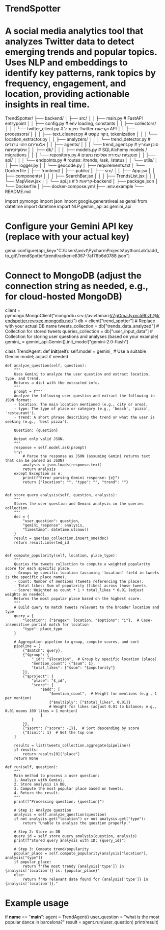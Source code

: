 # TrendSpotter
A social media analytics tool that analyzes Twitter data to detect emerging trends and popular topics. Uses NLP and embeddings to identify key patterns, rank topics by frequency, engagement, and location, providing actionable insights in real time.
=======
TrendSpotter/
├── backend/
│   ├── src/
│   │   ├── main.py                 # FastAPI entrypoint
│   │   ├── config.py               # env loading, constants
│   │   ├── collectors/
│   │   │   └── twitter_client.py   # חיבור ל-Twitter וקריאות API
│   │   ├── processors/
│   │   │   ├── text_cleaner.py     # ניקוי טקסט, tokenization
│   │   │   └── location_extractor.py
│   │   ├── analyzers/
│   │   │   └── trend_detector.py   # אלגוריתם זיהוי טרנדים
│   │   ├── agents/
│   │   │   └── trend_agent.py      # סוכן שמריץ איסוף/ניתוח
│   │   ├── db/
│   │   │   ├── models.py           # SQLAlchemy models / migrations
│   │   │   └── repository.py       # פונקציות שמירת ושליפת נתונים
│   │   ├── api/
│   │   │   └── endpoints.py        # routes: /trends, /ask, /status
│   │   └── utils/
│   │       ├── logger.py
│   │       └── geocode.py
│   ├── requirements.txt
│   └── Dockerfile
│
├── frontend/
│   ├── public/
│   ├── src/
│   │   ├── App.jsx
│   │   ├── components/
│   │   │   ├── SearchBar.jsx
│   │   │   ├── TrendsList.jsx
│   │   │   └── MapView.jsx
│   │   └── api.js                  # קריאות ל-backend
│   ├── package.json
│   └── Dockerfile
│
├── docker-compose.yml
├── .env.example
└── README.md






import pymongo
import json
import google.generativeai as genai
from datetime import datetime
import NLP.gemini_api as gemini_api

# Configure your Gemini API key (replace with your actual key)
genai.configure(api_key="C:\\Users\\avivt\\PycharmProjects\pythonLab1\\add_to_git\TrendSpotter\\trendtracker-e8367-7af76b6d0788.json")

# Connect to MongoDB (adjust the connection string as needed, e.g., for cloud-hosted MongoDB)
client = pymongo.MongoClient("mongodb+srv://avivtamari:VZgOmJJyxnc5Rhzh@trendspotter.rcvrxee.mongodb.net/")
db = client["trend_spotter"]  # Replace with your actual DB name
tweets_collection = db["trends_data_analyzed"]  # Collection for stored tweets
queries_collection = db["user_input_data"]  # Collection for storing user questions and analyses (based on your example)
gemini_ = gemini_api.Gemini().init_model("gemini-2.0-flash")

class TrendAgent:
    def __init__(self):
        self.model = gemini_  # Use a suitable Gemini model; adjust if needed

    def analyze_question(self, question):
        """
        Uses Gemini to analyze the user question and extract location, type, and trend.
        Returns a dict with the extracted info.
        """
        prompt = f"""
        Analyze the following user question and extract the following in JSON format:
        - location: The main location mentioned (e.g., city or area).
        - type: The type of place or category (e.g., 'beach', 'pizza', 'restaurant').
        - trend: A short phrase describing the trend or what the user is seeking (e.g., 'best pizza').

        Question: {question}

        Output only valid JSON.
        """
        response = self.model.ask(prompt)
        try:
            # Parse the response as JSON (assuming Gemini returns text that can be parsed as JSON)
            analysis = json.loads(response.text)
            return analysis
        except Exception as e:
            print(f"Error parsing Gemini response: {e}")
            return {"location": "", "type": "", "trend": ""}


    def store_query_analysis(self, question, analysis):
        """
        Stores the user question and Gemini analysis in the queries collection.
        """
        doc = {
            "user_question": question,
            "gemini_response": analysis,
            "timestamp": datetime.utcnow()
        }
        result = queries_collection.insert_one(doc)
        return result.inserted_id


    def compute_popularity(self, location, place_type):
        """
        Queries the tweets collection to compute a weighted popularity score for each specific place.
        - Groups by specific location (assuming 'location' field in tweets is the specific place name).
        - Count: Number of mentions (tweets referencing the place).
        - Total likes: Sum of popularity (likes) across those tweets.
        - Score: Weighted as count * 1 + total_likes * 0.01 (adjust weights as needed).
        Returns the most popular place based on the highest score.
        """
        # Build query to match tweets relevant to the broader location and type
        query = {
            "location": {"$regex": location, "$options": "i"},  # Case-insensitive partial match for location
            "type": place_type
        }

        # Aggregation pipeline to group, compute scores, and sort
        pipeline = [
            {"$match": query},
            {"$group": {
                "_id": "$location",  # Group by specific location (place)
                "mention_count": {"$sum": 1},
                "total_likes": {"$sum": "$popularity"}
            }},
            {"$project": {
                "place": "$_id",
                "score": {
                    "$add": [
                        "$mention_count",  # Weight for mentions (e.g., 1 per mention)
                        {"$multiply": ["$total_likes", 0.01]}
                        # Weight for likes (adjust 0.01 to balance; e.g., 0.01 means 100 likes = 1 mention)
                    ]
                }
            }},
            {"$sort": {"score": -1}},  # Sort descending by score
            {"$limit": 1}  # Get the top one
        ]

        results = list(tweets_collection.aggregate(pipeline))
        if results:
            return results[0]["place"]
        return None

    def run(self, question):
        """
        Main method to process a user question:
        1. Analyze with Gemini.
        2. Store analysis in DB.
        3. Compute the most popular place based on tweets.
        4. Return the result.
        """
        print(f"Processing question: {question}")

        # Step 1: Analyze question
        analysis = self.analyze_question(question)
        if not analysis.get("location") or not analysis.get("type"):
            return "Unable to analyze the question properly."

        # Step 2: Store in DB
        query_id = self.store_query_analysis(question, analysis)
        print(f"Stored query analysis with ID: {query_id}")

        # Step 3: Compute trend/popularity
        popular_place = self.compute_popularity(analysis["location"], analysis["type"])
        if popular_place:
            return f"The most trendy {analysis['type']} in {analysis['location']} is: {popular_place}"
        else:
            return f"No relevant data found for {analysis['type']} in {analysis['location']}."


# Example usage
if __name__ == "__main__":
    agent = TrendAgent()
    user_question = "what is the most popular dance in barcelona?"
    result = agent.run(user_question)
    print(result)



